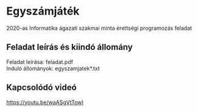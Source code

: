 # Egyszámjáték
2020-as Informatika ágazati szakmai minta érettségi programozás feladat

## Feladat leírás és kiindó állomány
Feladat leírása: feladat.pdf  
Induló állományok: egyszamjatek*.txt

## Kapcsolódó videó
https://youtu.be/waASgVtTowI
